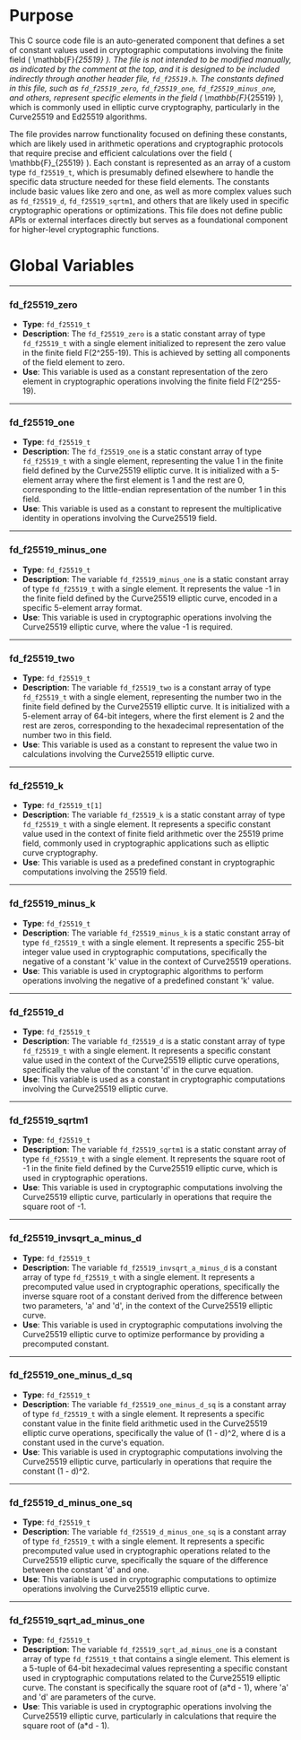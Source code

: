 # Purpose
This C source code file is an auto-generated component that defines a set of constant values used in cryptographic computations involving the finite field \( \mathbb{F}_{25519} \). The file is not intended to be modified manually, as indicated by the comment at the top, and it is designed to be included indirectly through another header file, `fd_f25519.h`. The constants defined in this file, such as `fd_f25519_zero`, `fd_f25519_one`, `fd_f25519_minus_one`, and others, represent specific elements in the field \( \mathbb{F}_{25519} \), which is commonly used in elliptic curve cryptography, particularly in the Curve25519 and Ed25519 algorithms.

The file provides narrow functionality focused on defining these constants, which are likely used in arithmetic operations and cryptographic protocols that require precise and efficient calculations over the field \( \mathbb{F}_{25519} \). Each constant is represented as an array of a custom type `fd_f25519_t`, which is presumably defined elsewhere to handle the specific data structure needed for these field elements. The constants include basic values like zero and one, as well as more complex values such as `fd_f25519_d`, `fd_f25519_sqrtm1`, and others that are likely used in specific cryptographic operations or optimizations. This file does not define public APIs or external interfaces directly but serves as a foundational component for higher-level cryptographic functions.
# Global Variables

---
### fd\_f25519\_zero
- **Type**: `fd_f25519_t`
- **Description**: The `fd_f25519_zero` is a static constant array of type `fd_f25519_t` with a single element initialized to represent the zero value in the finite field F(2^255-19). This is achieved by setting all components of the field element to zero.
- **Use**: This variable is used as a constant representation of the zero element in cryptographic operations involving the finite field F(2^255-19).


---
### fd\_f25519\_one
- **Type**: `fd_f25519_t`
- **Description**: The `fd_f25519_one` is a static constant array of type `fd_f25519_t` with a single element, representing the value 1 in the finite field defined by the Curve25519 elliptic curve. It is initialized with a 5-element array where the first element is 1 and the rest are 0, corresponding to the little-endian representation of the number 1 in this field.
- **Use**: This variable is used as a constant to represent the multiplicative identity in operations involving the Curve25519 field.


---
### fd\_f25519\_minus\_one
- **Type**: `fd_f25519_t`
- **Description**: The variable `fd_f25519_minus_one` is a static constant array of type `fd_f25519_t` with a single element. It represents the value -1 in the finite field defined by the Curve25519 elliptic curve, encoded in a specific 5-element array format.
- **Use**: This variable is used in cryptographic operations involving the Curve25519 elliptic curve, where the value -1 is required.


---
### fd\_f25519\_two
- **Type**: `fd_f25519_t`
- **Description**: The variable `fd_f25519_two` is a constant array of type `fd_f25519_t` with a single element, representing the number two in the finite field defined by the Curve25519 elliptic curve. It is initialized with a 5-element array of 64-bit integers, where the first element is 2 and the rest are zeros, corresponding to the hexadecimal representation of the number two in this field.
- **Use**: This variable is used as a constant to represent the value two in calculations involving the Curve25519 elliptic curve.


---
### fd\_f25519\_k
- **Type**: `fd_f25519_t[1]`
- **Description**: The variable `fd_f25519_k` is a static constant array of type `fd_f25519_t` with a single element. It represents a specific constant value used in the context of finite field arithmetic over the 25519 prime field, commonly used in cryptographic applications such as elliptic curve cryptography.
- **Use**: This variable is used as a predefined constant in cryptographic computations involving the 25519 field.


---
### fd\_f25519\_minus\_k
- **Type**: `fd_f25519_t`
- **Description**: The variable `fd_f25519_minus_k` is a static constant array of type `fd_f25519_t` with a single element. It represents a specific 255-bit integer value used in cryptographic computations, specifically the negative of a constant 'k' value in the context of Curve25519 operations.
- **Use**: This variable is used in cryptographic algorithms to perform operations involving the negative of a predefined constant 'k' value.


---
### fd\_f25519\_d
- **Type**: `fd_f25519_t`
- **Description**: The variable `fd_f25519_d` is a static constant array of type `fd_f25519_t` with a single element. It represents a specific constant value used in the context of the Curve25519 elliptic curve operations, specifically the value of the constant 'd' in the curve equation.
- **Use**: This variable is used as a constant in cryptographic computations involving the Curve25519 elliptic curve.


---
### fd\_f25519\_sqrtm1
- **Type**: `fd_f25519_t`
- **Description**: The variable `fd_f25519_sqrtm1` is a static constant array of type `fd_f25519_t` with a single element. It represents the square root of -1 in the finite field defined by the Curve25519 elliptic curve, which is used in cryptographic operations.
- **Use**: This variable is used in cryptographic computations involving the Curve25519 elliptic curve, particularly in operations that require the square root of -1.


---
### fd\_f25519\_invsqrt\_a\_minus\_d
- **Type**: `fd_f25519_t`
- **Description**: The variable `fd_f25519_invsqrt_a_minus_d` is a constant array of type `fd_f25519_t` with a single element. It represents a precomputed value used in cryptographic operations, specifically the inverse square root of a constant derived from the difference between two parameters, 'a' and 'd', in the context of the Curve25519 elliptic curve.
- **Use**: This variable is used in cryptographic computations involving the Curve25519 elliptic curve to optimize performance by providing a precomputed constant.


---
### fd\_f25519\_one\_minus\_d\_sq
- **Type**: `fd_f25519_t`
- **Description**: The variable `fd_f25519_one_minus_d_sq` is a constant array of type `fd_f25519_t` with a single element. It represents a specific constant value in the finite field arithmetic used in the Curve25519 elliptic curve operations, specifically the value of (1 - d)^2, where d is a constant used in the curve's equation.
- **Use**: This variable is used in cryptographic computations involving the Curve25519 elliptic curve, particularly in operations that require the constant (1 - d)^2.


---
### fd\_f25519\_d\_minus\_one\_sq
- **Type**: `fd_f25519_t`
- **Description**: The variable `fd_f25519_d_minus_one_sq` is a constant array of type `fd_f25519_t` with a single element. It represents a specific precomputed value used in cryptographic operations related to the Curve25519 elliptic curve, specifically the square of the difference between the constant 'd' and one.
- **Use**: This variable is used in cryptographic computations to optimize operations involving the Curve25519 elliptic curve.


---
### fd\_f25519\_sqrt\_ad\_minus\_one
- **Type**: `fd_f25519_t`
- **Description**: The variable `fd_f25519_sqrt_ad_minus_one` is a constant array of type `fd_f25519_t` that contains a single element. This element is a 5-tuple of 64-bit hexadecimal values representing a specific constant used in cryptographic computations related to the Curve25519 elliptic curve. The constant is specifically the square root of (a*d - 1), where 'a' and 'd' are parameters of the curve.
- **Use**: This variable is used in cryptographic operations involving the Curve25519 elliptic curve, particularly in calculations that require the square root of (a*d - 1).


